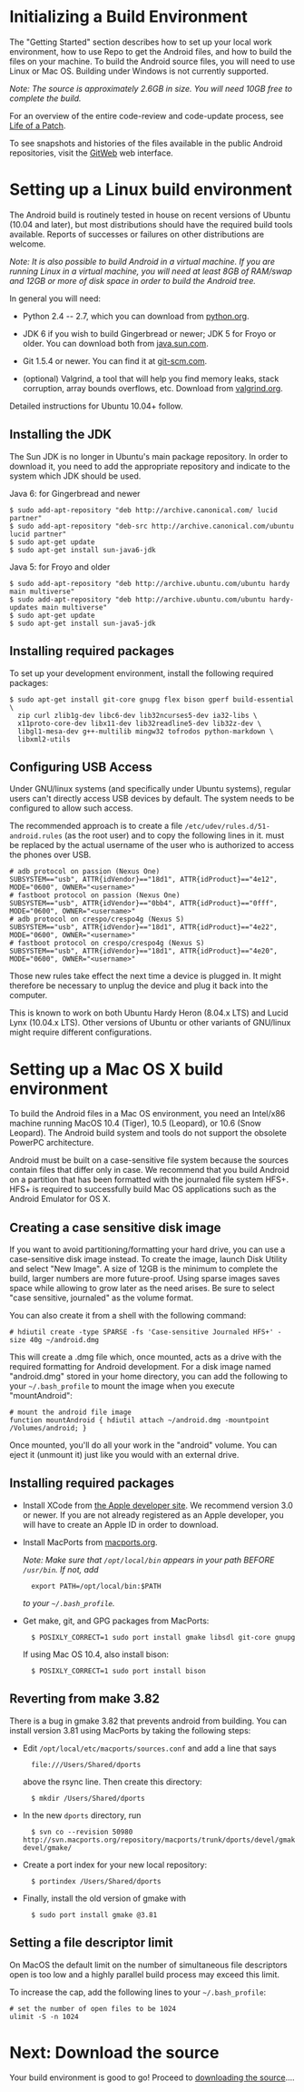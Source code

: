 <!--
   Copyright 2010 The Android Open Source Project 

   Licensed under the Apache License, Version 2.0 (the "License"); 
   you may not use this file except in compliance with the License.
   You may obtain a copy of the License at

       http://www.apache.org/licenses/LICENSE-2.0

   Unless required by applicable law or agreed to in writing, software
   distributed under the License is distributed on an "AS IS" BASIS,
   WITHOUT WARRANTIES OR CONDITIONS OF ANY KIND, either express or implied.
   See the License for the specific language governing permissions and
   limitations under the License.
-->

# Initializing a Build Environment #

The "Getting Started" section describes how to set up your local work environment, how to use Repo to get the Android files, and how to build the files on your machine.  To build the Android source files, you will need to use Linux or Mac OS. Building under Windows is not currently supported.

*Note: The source is approximately 2.6GB in size. You will need 10GB free to complete the build.*

For an overview of the entire code-review and code-update process, see [Life of a Patch](life-of-a-patch.html).

To see snapshots and histories of the files available in the public Android repositories, visit the [GitWeb](http://android.git.kernel.org) web interface.



# Setting up a Linux build environment #

The Android build is routinely tested in house on recent versions of Ubuntu (10.04 and later), but most distributions should have the required build tools available.  Reports of successes or failures on other distributions are welcome.  

*Note: It is also possible to build Android in a virtual machine.  If you are running Linux in a virtual machine, you will need at least 8GB of RAM/swap and 12GB or more of disk space in order to build the Android tree.*

In general you will need:

 - Python 2.4 -- 2.7, which you can download from [python.org](http://www.python.org/download/).

 - JDK 6 if you wish to build Gingerbread or newer; JDK 5 for Froyo or older.  You can download both from [java.sun.com](http://java.sun.com/javase/downloads/).

 - Git 1.5.4 or newer. You can find it at [git-scm.com](http://git-scm.com/download).

 - (optional) Valgrind, a tool that will help you find memory leaks, stack corruption, array bounds overflows, etc. Download from [valgrind.org](http://valgrind.org/downloads/current.html).

Detailed instructions for Ubuntu 10.04+ follow.

## Installing the JDK ##

The Sun JDK is no longer in Ubuntu's main package repository.  In order to download it, you need to add the appropriate repository and indicate to the system which JDK should be used.

Java 6: for Gingerbread and newer

    $ sudo add-apt-repository "deb http://archive.canonical.com/ lucid partner"
    $ sudo add-apt-repository "deb-src http://archive.canonical.com/ubuntu lucid partner"
    $ sudo apt-get update
    $ sudo apt-get install sun-java6-jdk

Java 5: for Froyo and older

    $ sudo add-apt-repository "deb http://archive.ubuntu.com/ubuntu hardy main multiverse"
    $ sudo add-apt-repository "deb http://archive.ubuntu.com/ubuntu hardy-updates main multiverse"
    $ sudo apt-get update
    $ sudo apt-get install sun-java5-jdk

## Installing required packages ##

To set up your development environment, install the following required packages:

    $ sudo apt-get install git-core gnupg flex bison gperf build-essential \
      zip curl zlib1g-dev libc6-dev lib32ncurses5-dev ia32-libs \
      x11proto-core-dev libx11-dev lib32readline5-dev lib32z-dev \
      libgl1-mesa-dev g++-multilib mingw32 tofrodos python-markdown \
      libxml2-utils

## Configuring USB Access ##

Under GNU/linux systems (and specifically under Ubuntu systems),
regular users can't directly access USB devices by default. The
system needs to be configured to allow such access.

The recommended approach is to create a file
`/etc/udev/rules.d/51-android.rules` (as the root user) and to copy
the following lines in it. <username> must be replaced by the
actual username of the user who is authorized to access the phones
over USB.

    # adb protocol on passion (Nexus One)
    SUBSYSTEM=="usb", ATTR{idVendor}=="18d1", ATTR{idProduct}=="4e12", MODE="0600", OWNER="<username>"
    # fastboot protocol on passion (Nexus One)
    SUBSYSTEM=="usb", ATTR{idVendor}=="0bb4", ATTR{idProduct}=="0fff", MODE="0600", OWNER="<username>"
    # adb protocol on crespo/crespo4g (Nexus S)
    SUBSYSTEM=="usb", ATTR{idVendor}=="18d1", ATTR{idProduct}=="4e22", MODE="0600", OWNER="<username>"
    # fastboot protocol on crespo/crespo4g (Nexus S)
    SUBSYSTEM=="usb", ATTR{idVendor}=="18d1", ATTR{idProduct}=="4e20", MODE="0600", OWNER="<username>"

Those new rules take effect the next time a device is plugged in.
It might therefore be necessary to unplug the device and plug it
back into the computer.

This is known to work on both Ubuntu Hardy Heron (8.04.x LTS) and
Lucid Lynx (10.04.x LTS). Other versions of Ubuntu or other
variants of GNU/linux might require different configurations.


# Setting up a Mac OS X build environment #

To build the Android files in a Mac OS environment, you need an Intel/x86 machine running MacOS 10.4 (Tiger), 10.5 (Leopard), or 10.6 (Snow Leopard). The Android build system and tools do not support the obsolete PowerPC architecture.

Android must be built on a case-sensitive file system because the sources contain files that differ only in case. We recommend that you build Android on a partition that has been formatted with the journaled file system HFS+.  HFS+ is required to successfully build Mac OS applications such as the Android Emulator for OS X.

## Creating a case sensitive disk image ##

If you want to avoid partitioning/formatting your hard drive, you can use
a case-sensitive disk image instead. To create the image, launch Disk
Utility and select "New Image".  A size of 12GB is the minimum to
complete the build, larger numbers are more future-proof. Using sparse images
saves space while allowing to grow later as the need arises. Be sure to select
"case sensitive, journaled" as the volume format.

You can also create it from a shell with the following command:

    # hdiutil create -type SPARSE -fs 'Case-sensitive Journaled HFS+' -size 40g ~/android.dmg

This will create a .dmg file which, once mounted, acts as a drive with the required formatting for Android development. For a disk image named "android.dmg" stored in your home directory, you can add the following to your `~/.bash_profile` to mount the image when you execute "mountAndroid": 

    # mount the android file image
    function mountAndroid { hdiutil attach ~/android.dmg -mountpoint /Volumes/android; }

Once mounted, you'll do all your work in the "android" volume. You can eject it (unmount it) just like you would with an external drive.

## Installing required packages ##

- Install XCode from [the Apple developer site](http://developer.apple.com/). We recommend version 3.0 or newer.  If you are not already registered as an Apple developer, you will have to create an Apple ID in order to download.

- Install MacPorts from [macports.org](http://www.macports.org/install.php).

    *Note: Make sure that `/opt/local/bin` appears in your path BEFORE `/usr/bin`.  If not, add* 

        export PATH=/opt/local/bin:$PATH

    *to your `~/.bash_profile`.*

- Get make, git, and GPG packages from MacPorts: 

        $ POSIXLY_CORRECT=1 sudo port install gmake libsdl git-core gnupg

    If using Mac OS 10.4, also install bison:

        $ POSIXLY_CORRECT=1 sudo port install bison

## Reverting from make 3.82 ##

There is a bug in gmake 3.82 that prevents android from building.  You can install version 3.81 using MacPorts by taking the following steps:

- Edit `/opt/local/etc/macports/sources.conf` and add a line that says
    
        file:///Users/Shared/dports

    above the rsync line.  Then create this directory: 

        $ mkdir /Users/Shared/dports

- In the new `dports` directory, run 

        $ svn co --revision 50980 http://svn.macports.org/repository/macports/trunk/dports/devel/gmake/ devel/gmake/

- Create a port index for your new local repository: 

        $ portindex /Users/Shared/dports

- Finally, install the old version of gmake with 

        $ sudo port install gmake @3.81

## Setting a file descriptor limit ##

On MacOS the default limit on the number of simultaneous file descriptors open is too low and a highly parallel build process may exceed this limit.  

To increase the cap, add the following lines to your `~/.bash_profile`: 

    # set the number of open files to be 1024
    ulimit -S -n 1024

# Next: Download the source #

Your build environment is good to go!  Proceed to [downloading the source](downloading.html)....
